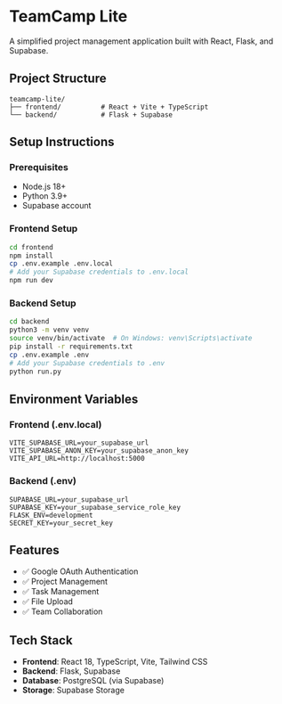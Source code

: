 # TeamCamp Lite

A simplified project management application built with React, Flask, and Supabase.

## Project Structure

```
teamcamp-lite/
├── frontend/          # React + Vite + TypeScript
└── backend/           # Flask + Supabase
```

## Setup Instructions

### Prerequisites
- Node.js 18+
- Python 3.9+
- Supabase account

### Frontend Setup
```bash
cd frontend
npm install
cp .env.example .env.local
# Add your Supabase credentials to .env.local
npm run dev
```

### Backend Setup
```bash
cd backend
python3 -m venv venv
source venv/bin/activate  # On Windows: venv\Scripts\activate
pip install -r requirements.txt
cp .env.example .env
# Add your Supabase credentials to .env
python run.py
```

## Environment Variables

### Frontend (.env.local)
```
VITE_SUPABASE_URL=your_supabase_url
VITE_SUPABASE_ANON_KEY=your_supabase_anon_key
VITE_API_URL=http://localhost:5000
```

### Backend (.env)
```
SUPABASE_URL=your_supabase_url
SUPABASE_KEY=your_supabase_service_role_key
FLASK_ENV=development
SECRET_KEY=your_secret_key
```

## Features
- ✅ Google OAuth Authentication
- ✅ Project Management
- ✅ Task Management
- ✅ File Upload
- ✅ Team Collaboration

## Tech Stack
- **Frontend**: React 18, TypeScript, Vite, Tailwind CSS
- **Backend**: Flask, Supabase
- **Database**: PostgreSQL (via Supabase)
- **Storage**: Supabase Storage